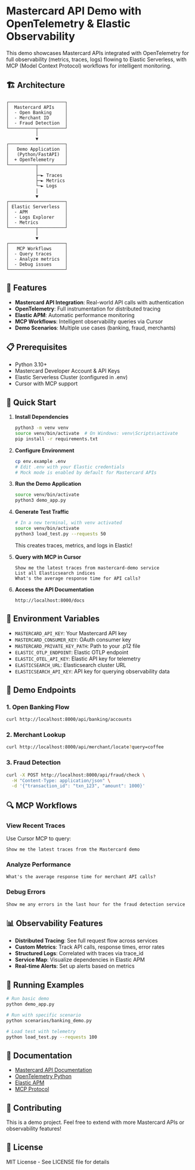 # Mastercard API Demo with OpenTelemetry & Elastic Observability

This demo showcases Mastercard APIs integrated with OpenTelemetry for full observability (metrics, traces, logs) flowing to Elastic Serverless, with MCP (Model Context Protocol) workflows for intelligent monitoring.

## 🏗️ Architecture

```
┌─────────────────────┐
│  Mastercard APIs    │
│  - Open Banking     │
│  - Merchant ID      │
│  - Fraud Detection  │
└──────────┬──────────┘
           │
           ▼
┌─────────────────────┐
│   Demo Application  │
│   (Python/FastAPI)  │
│  + OpenTelemetry    │
└──────────┬──────────┘
           │
           ├─► Traces
           ├─► Metrics
           └─► Logs
           │
           ▼
┌─────────────────────┐
│ Elastic Serverless  │
│  - APM              │
│  - Logs Explorer    │
│  - Metrics          │
└──────────┬──────────┘
           │
           ▼
┌─────────────────────┐
│   MCP Workflows     │
│  - Query traces     │
│  - Analyze metrics  │
│  - Debug issues     │
└─────────────────────┘
```

## 🚀 Features

- **Mastercard API Integration**: Real-world API calls with authentication
- **OpenTelemetry**: Full instrumentation for distributed tracing
- **Elastic APM**: Automatic performance monitoring
- **MCP Workflows**: Intelligent observability queries via Cursor
- **Demo Scenarios**: Multiple use cases (banking, fraud, merchants)

## 📋 Prerequisites

- Python 3.10+
- Mastercard Developer Account & API Keys
- Elastic Serverless Cluster (configured in .env)
- Cursor with MCP support

## 🔧 Quick Start

1. **Install Dependencies**
   ```bash
   python3 -m venv venv
   source venv/bin/activate  # On Windows: venv\Scripts\activate
   pip install -r requirements.txt
   ```

2. **Configure Environment**
   ```bash
   cp env.example .env
   # Edit .env with your Elastic credentials
   # Mock mode is enabled by default for Mastercard APIs
   ```

3. **Run the Demo Application**
   ```bash
   source venv/bin/activate
   python3 demo_app.py
   ```

4. **Generate Test Traffic**
   ```bash
   # In a new terminal, with venv activated
   source venv/bin/activate
   python3 load_test.py --requests 50
   ```
   This creates traces, metrics, and logs in Elastic!

5. **Query with MCP in Cursor**
   ```
   Show me the latest traces from mastercard-demo service
   List all Elasticsearch indices
   What's the average response time for API calls?
   ```

6. **Access the API Documentation**
   ```
   http://localhost:8000/docs
   ```

## 🔑 Environment Variables

- `MASTERCARD_API_KEY`: Your Mastercard API key
- `MASTERCARD_CONSUMER_KEY`: OAuth consumer key
- `MASTERCARD_PRIVATE_KEY_PATH`: Path to your .p12 file
- `ELASTIC_OTLP_ENDPOINT`: Elastic OTLP endpoint
- `ELASTIC_OTEL_API_KEY`: Elastic API key for telemetry
- `ELASTICSEARCH_URL`: Elasticsearch cluster URL
- `ELASTICSEARCH_API_KEY`: API key for querying observability data

## 🎯 Demo Endpoints

### 1. Open Banking Flow
```bash
curl http://localhost:8000/api/banking/accounts
```

### 2. Merchant Lookup
```bash
curl http://localhost:8000/api/merchant/locate?query=coffee
```

### 3. Fraud Detection
```bash
curl -X POST http://localhost:8000/api/fraud/check \
  -H "Content-Type: application/json" \
  -d '{"transaction_id": "txn_123", "amount": 1000}'
```

## 🔍 MCP Workflows

### View Recent Traces
Use Cursor MCP to query:
```
Show me the latest traces from the Mastercard demo
```

### Analyze Performance
```
What's the average response time for merchant API calls?
```

### Debug Errors
```
Show me any errors in the last hour for the fraud detection service
```

## 📊 Observability Features

- **Distributed Tracing**: See full request flow across services
- **Custom Metrics**: Track API calls, response times, error rates
- **Structured Logs**: Correlated with traces via trace_id
- **Service Map**: Visualize dependencies in Elastic APM
- **Real-time Alerts**: Set up alerts based on metrics

## 🏃 Running Examples

```bash
# Run basic demo
python demo_app.py

# Run with specific scenario
python scenarios/banking_demo.py

# Load test with telemetry
python load_test.py --requests 100
```

## 📖 Documentation

- [Mastercard API Documentation](https://developer.mastercard.com/)
- [OpenTelemetry Python](https://opentelemetry.io/docs/instrumentation/python/)
- [Elastic APM](https://www.elastic.co/guide/en/apm/get-started/current/overview.html)
- [MCP Protocol](https://modelcontextprotocol.io/)

## 🤝 Contributing

This is a demo project. Feel free to extend with more Mastercard APIs or observability features!

## 📝 License

MIT License - See LICENSE file for details

